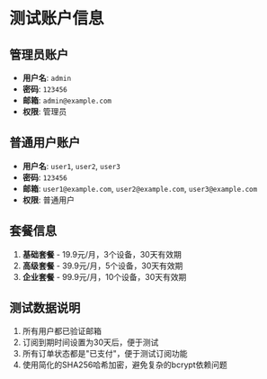 # 测试账户信息

## 管理员账户
- **用户名**: `admin`
- **密码**: `123456`
- **邮箱**: `admin@example.com`
- **权限**: 管理员

## 普通用户账户
- **用户名**: `user1`, `user2`, `user3`
- **密码**: `123456`
- **邮箱**: `user1@example.com`, `user2@example.com`, `user3@example.com`
- **权限**: 普通用户

## 套餐信息
1. **基础套餐** - 19.9元/月，3个设备，30天有效期
2. **高级套餐** - 39.9元/月，5个设备，30天有效期  
3. **企业套餐** - 99.9元/月，10个设备，30天有效期

## 测试数据说明
1. 所有用户都已验证邮箱
2. 订阅到期时间设置为30天后，便于测试
3. 所有订单状态都是"已支付"，便于测试订阅功能
4. 使用简化的SHA256哈希加密，避免复杂的bcrypt依赖问题

